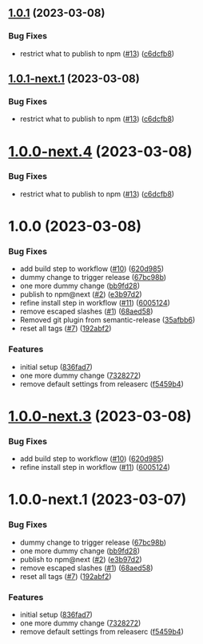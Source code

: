 ## [1.0.1](https://github.com/warp-ds/release-playground/compare/v1.0.0...v1.0.1) (2023-03-08)


### Bug Fixes

* restrict what to publish to npm ([#13](https://github.com/warp-ds/release-playground/issues/13)) ([c6dcfb8](https://github.com/warp-ds/release-playground/commit/c6dcfb8420e937a7feb2f7f133e296d0a8cb705b))

## [1.0.1-next.1](https://github.com/warp-ds/release-playground/compare/v1.0.0...v1.0.1-next.1) (2023-03-08)


### Bug Fixes

* restrict what to publish to npm ([#13](https://github.com/warp-ds/release-playground/issues/13)) ([c6dcfb8](https://github.com/warp-ds/release-playground/commit/c6dcfb8420e937a7feb2f7f133e296d0a8cb705b))

# [1.0.0-next.4](https://github.com/warp-ds/release-playground/compare/v1.0.0-next.3...v1.0.0-next.4) (2023-03-08)


### Bug Fixes

* restrict what to publish to npm ([#13](https://github.com/warp-ds/release-playground/issues/13)) ([c6dcfb8](https://github.com/warp-ds/release-playground/commit/c6dcfb8420e937a7feb2f7f133e296d0a8cb705b))

# 1.0.0 (2023-03-08)


### Bug Fixes

* add build step to workflow ([#10](https://github.com/warp-ds/release-playground/issues/10)) ([620d985](https://github.com/warp-ds/release-playground/commit/620d985a3f3969939d8fb16c15323b40145f2f32))
* dummy change to trigger release ([67bc98b](https://github.com/warp-ds/release-playground/commit/67bc98b6955a0f633320973a7dd0506c0dc35423))
* one more dummy change ([bb9fd28](https://github.com/warp-ds/release-playground/commit/bb9fd2806a57836083e93078be9b5c977adb85ef))
* publish to npm@next ([#2](https://github.com/warp-ds/release-playground/issues/2)) ([e3b97d2](https://github.com/warp-ds/release-playground/commit/e3b97d2bef5a4580b32269f74d74619d7dd6ba29))
* refine install step in workflow ([#11](https://github.com/warp-ds/release-playground/issues/11)) ([6005124](https://github.com/warp-ds/release-playground/commit/60051242ee0e24805cd30610e00df7b6288084d0))
* remove escaped slashes ([#1](https://github.com/warp-ds/release-playground/issues/1)) ([68aed58](https://github.com/warp-ds/release-playground/commit/68aed5844e171c66dbae7c1e73793c16e9039ba0))
* Removed git plugin from semantic-release ([35afbb6](https://github.com/warp-ds/release-playground/commit/35afbb62beb48eab8ca9bbc897ab1e2092ba2018))
* reset all tags ([#7](https://github.com/warp-ds/release-playground/issues/7)) ([192abf2](https://github.com/warp-ds/release-playground/commit/192abf2549c150877aec346150b26866dc6e5e97))


### Features

* initial setup ([836fad7](https://github.com/warp-ds/release-playground/commit/836fad7f7aef072e600707f39796d2d82cf03bf4))
* one more dummy change ([7328272](https://github.com/warp-ds/release-playground/commit/7328272e61cc4056a615ceadeb98effab53d4592))
* remove default settings from releaserc ([f5459b4](https://github.com/warp-ds/release-playground/commit/f5459b46996cd0267c9db7d8748ebc208c4a479d))

# [1.0.0-next.3](https://github.com/warp-ds/release-playground/compare/v1.0.0-next.2...v1.0.0-next.3) (2023-03-08)


### Bug Fixes

* add build step to workflow ([#10](https://github.com/warp-ds/release-playground/issues/10)) ([620d985](https://github.com/warp-ds/release-playground/commit/620d985a3f3969939d8fb16c15323b40145f2f32))
* refine install step in workflow ([#11](https://github.com/warp-ds/release-playground/issues/11)) ([6005124](https://github.com/warp-ds/release-playground/commit/60051242ee0e24805cd30610e00df7b6288084d0))

# 1.0.0-next.1 (2023-03-07)


### Bug Fixes

* dummy change to trigger release ([67bc98b](https://github.com/warp-ds/release-playground/commit/67bc98b6955a0f633320973a7dd0506c0dc35423))
* one more dummy change ([bb9fd28](https://github.com/warp-ds/release-playground/commit/bb9fd2806a57836083e93078be9b5c977adb85ef))
* publish to npm@next ([#2](https://github.com/warp-ds/release-playground/issues/2)) ([e3b97d2](https://github.com/warp-ds/release-playground/commit/e3b97d2bef5a4580b32269f74d74619d7dd6ba29))
* remove escaped slashes ([#1](https://github.com/warp-ds/release-playground/issues/1)) ([68aed58](https://github.com/warp-ds/release-playground/commit/68aed5844e171c66dbae7c1e73793c16e9039ba0))
* reset all tags ([#7](https://github.com/warp-ds/release-playground/issues/7)) ([192abf2](https://github.com/warp-ds/release-playground/commit/192abf2549c150877aec346150b26866dc6e5e97))


### Features

* initial setup ([836fad7](https://github.com/warp-ds/release-playground/commit/836fad7f7aef072e600707f39796d2d82cf03bf4))
* one more dummy change ([7328272](https://github.com/warp-ds/release-playground/commit/7328272e61cc4056a615ceadeb98effab53d4592))
* remove default settings from releaserc ([f5459b4](https://github.com/warp-ds/release-playground/commit/f5459b46996cd0267c9db7d8748ebc208c4a479d))
